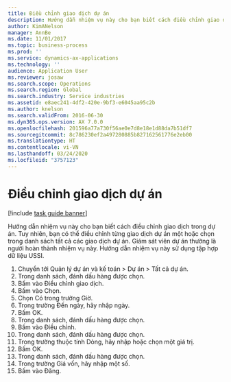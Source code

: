 ```yaml
---
title: Điều chỉnh giao dịch dự án
description: Hướng dẫn nhiệm vụ này cho bạn biết cách điều chỉnh giao dịch trong dự án.
author: KimANelson
manager: AnnBe
ms.date: 11/01/2017
ms.topic: business-process
ms.prod: ''
ms.service: dynamics-ax-applications
ms.technology: ''
audience: Application User
ms.reviewer: josaw
ms.search.scope: Operations
ms.search.region: Global
ms.search.industry: Service industries
ms.assetid: e8aec241-4df2-420e-9bf3-e6045aa95c2b
ms.author: knelson
ms.search.validFrom: 2016-06-30
ms.dyn365.ops.version: AX 7.0.0
ms.openlocfilehash: 201596a77a730f56ae0e7d8e18e1d88da7b51df7
ms.sourcegitcommit: 8c786230ef2a497280885b827162561776e2eb00
ms.translationtype: HT
ms.contentlocale: vi-VN
ms.lasthandoff: 03/24/2020
ms.locfileid: "3757123"
---
```

# <a name="adjust-project-transactions"></a>Điều chỉnh giao dịch dự án

[!include [task guide banner](../../includes/task-guide-banner.md)]

Hướng dẫn nhiệm vụ này cho bạn biết cách điều chỉnh giao dịch trong dự án. Tuy nhiên, bạn có thể điều chỉnh từng giao dịch dự án một hoặc chọn trong danh sách tất cả các giao dịch dự án. Giám sát viên dự án thường là người hoàn thành nhiệm vụ này. Hướng dẫn nhiệm vụ này sử dụng tập hợp dữ liệu USSI.

1. Chuyển tới Quản lý dự án và kế toán > Dự án > Tất cả dự án. 
2. Trong danh sách, đánh dấu hàng được chọn. 
3. Bấm vào Điều chỉnh giao dịch. 
4. Bấm vào Chọn. 
5. Chọn Có trong trường Giờ. 
6. Trong trường Đến ngày, hãy nhập ngày. 
7. Bấm OK. 
8. Trong danh sách, đánh dấu hàng được chọn. 
9. Bấm vào Điều chỉnh. 
10. Trong danh sách, đánh dấu hàng được chọn. 
11. Trong trường thuộc tính Dòng, hãy nhập hoặc chọn một giá trị. 
12. Bấm OK. 
13. Trong danh sách, đánh dấu hàng được chọn. 
14. Trong trường Giá vốn, hãy nhập một số. 
15. Bấm vào Đăng. 
